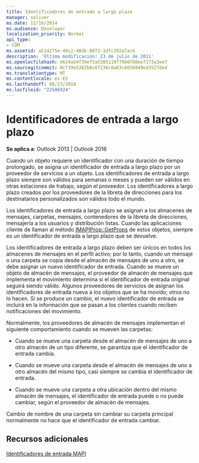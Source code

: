 ```yaml
---
title: Identificadores de entrada a largo plazo
manager: soliver
ms.date: 11/16/2014
ms.audience: Developer
localization_priority: Normal
api_type:
- COM
ms.assetid: a514275e-40c2-48db-8072-1dfc392a7ac6
description: 'Última modificación: 23 de julio de 2011'
ms.openlocfilehash: e624ab4f39ef5a5385119779b0780ee7173a3ee7
ms.sourcegitcommit: 0cf39e5382b8c6f236c8a63c6036849ed3527ded
ms.translationtype: MT
ms.contentlocale: es-ES
ms.lasthandoff: 08/23/2018
ms.locfileid: "22586924"
---
```

# <a name="long-term-entry-identifiers"></a>Identificadores de entrada a largo plazo

  
  
**Se aplica a**: Outlook 2013 | Outlook 2016 
  
Cuando un objeto requiere un identificador con una duración de tiempo prolongado, se asigna un identificador de entrada a largo plazo por un proveedor de servicios a un objeto. Los identificadores de entrada a largo plazo siempre son válidos para semanas o meses y pueden ser válidos en otras estaciones de trabajo, según el proveedor. Los identificadores a largo plazo creados por los proveedores de la libreta de direcciones para los destinatarios personalizados son válidos todo el mundo. 
  
Los identificadores de entrada a largo plazo se asignan a los almacenes de mensajes, carpetas, mensajes, contenedores de la libreta de direcciones, mensajería a los usuarios y distribución listas. Cuando las aplicaciones cliente de llaman al método [IMAPIProp::GetProps](imapiprop-getprops.md) de estos objetos, siempre es un identificador de entrada a largo plazo que se devuelve. 
  
Los identificadores de entrada a largo plazo deben ser únicos en todos los almacenes de mensajes en el perfil activo; por lo tanto, cuando un mensaje o una carpeta se copia desde el almacén de mensajes de uno a otro, se debe asignar un nuevo identificador de entrada. Cuando se mueve un objeto de almacén de mensajes, el proveedor de almacén de mensajes que implementa el movimiento determina si el identificador de entrada original seguirá siendo válido. Algunos proveedores de servicios de asignan los identificadores de entrada nueva a los objetos que se ha movido; otros no lo hacen. Si se produce un cambio, el nuevo identificador de entrada se incluirá en la información que se pasan a los clientes cuando reciben notificaciones del movimiento. 
  
Normalmente, los proveedores de almacén de mensajes implementan el siguiente comportamiento cuando se mueven las carpetas:
  
- Cuando se mueve una carpeta desde el almacén de mensajes de uno a otro almacén de un tipo diferente, se garantiza que el identificador de entrada cambia.
    
- Cuando se mueve una carpeta desde el almacén de mensajes de uno a otro almacén del mismo tipo, casi siempre se cambia el identificador de entrada.
    
- Cuando se mueve una carpeta a otra ubicación dentro del mismo almacén de mensajes, el identificador de entrada puede o no puede cambiar, según el proveedor de almacén de mensajes.
    
Cambio de nombre de una carpeta sin cambiar su carpeta principal normalmente no hace que el identificador de entrada cambiar. 
  
## <a name="see-also"></a>Recursos adicionales



[Identificadores de entrada MAPI](mapi-entry-identifiers.md)

